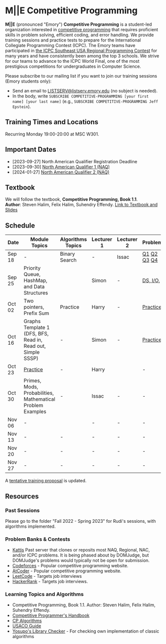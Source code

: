 # M||E Competitive Programming

**M||E** (pronounced "Emory") **Competitive Programming** is a student-led organization interested in [competitive programming](https://en.wikipedia.org/wiki/Competitive_programming) that requires proficient skills in problem solving, efficient coding, and error handling.
We provide training sessions and practice tests to prepare for the International Collegiate Programming Contest (ICPC).
The Emory teams have participated in [the ICPC Southeast USA Regional Programming Contest](http://seusa.vanb.org) for many years and have consistently been among the top 3 schools.
We strive for our teams to advance to the ICPC World Final, one of the most prestigious competitions for undergraduates in Computer Science.

Please subscribe to our mailing list if you want to join our training sessions (Emory students only):

* Send an email to LISTSERV@listserv.emory.edu (no subject is needed).
* In the body, write `SUBSCRIBE COMPETITIVE-PROGRAMMING [your first name] [your last name]` (e.g., `SUBSCRIBE COMPETITIVE-PROGRAMMING Jeff Epstein`).

## Training Times and Locations
Recurring Monday 19:00-20:00 at MSC W301.

## Important Dates
* [2023-09-27] North American Qualifier Registration Deadline
* [2023-09-30] [North American Qualifier 1 (NAQ)](https://na.icpc.global/naq/)
* [2024-01-27] [North American Qualifier 2 (NAQ)](https://na.icpc.global/naq/)

## Textbook
We will follow the textbook, **Competitive Programming, Book 1.1**.  
**Author**: Steven Halim, Felix Halim, Suhendry Effendy.
[Link to Textbook and Slides](https://emory-my.sharepoint.com/:f:/g/personal/sbian8_emory_edu/EoV00S3vvHJAmBWgBONwPmMBiHuxoudGOAp5Jjre5ko4BQ?e=NRHx7x)

## Schedule
| Date         | Module Topics                               | Algorithms Topics                                         | Lecturer 1 | Lecturer 2 | Problems                                                                                            | Slides                                                                                                                                                                                                                                                    |
|--------------|--------------------------------------------|------------------------------------------------------------|------------|------------|------------------------------------------------------------------------------------------------------|-------------------------------------------------------------------------------------------------------------------------------------------------------------------------------------------------------------------------------------------------------------|
| Sep 18       | -                        | Binary Search                                              | -     | Issac      | [Q1](https://leetcode.com/problems/binary-search/) [Q2](https://leetcode.com/problems/sqrtx/) [Q3](https://leetcode.com/problems/minimum-limit-of-balls-in-a-bag) [Q4](https://codeforces.com/problemset/problem/1840/D)             | [Binary Search](https://emory-my.sharepoint.com/:p:/g/personal/wlight_emory_edu/EQkIrBqsVi9MjQL3v2CyYnkBlPAO9UL71-RTyt2iJdByuQ?e=R1v1Wa) |
| Sep 25       | Priority Queue, HashMap, and Data Structures                   |                                                 | Simon          | -          | [DS, I/O](https://emory-my.sharepoint.com/:p:/g/personal/sbian8_emory_edu/EULsCqGXSEJNkRL4432JsP4BbJkV11pLSPK5TMfYDipxPA?e=0jlNzq),                                                                                                     | -                                                                                                                                                                                                                                                           |
| Oct 02       | Two pointers, Prefix Sum                                           | Practice                                        | Harry          | -          | [Practice](https://codeforces.com/group/b4f7HxeQ1x/contests)                                                                                                    | -                                                                                                                                                                                                                                                           |
| Oct 16       | Graphs Template 1 (DFS, BFS, Read in, Read out, Simple SSSP) | -                                                          | Simon         | -          | [Practice](https://open.kattis.com/contests/fc5y9g/edit)                                                                                                    | -                                                                                                                                                                                                                                                           |
| Oct 23       | [Practice](https://codeforces.com/group/b4f7HxeQ1x/contest/481353)                                          | -              | Harry          |           | -                                                                                                    | -                                                                                                                                                                                                                                                           |
| Oct 30       | Primes, Mods, Probabilities, Mathematical Problem Examples              | -                                                          | Issac          | -          | -                                                                                                    | -                                                                                                                                                                                                                                                           |
| Nov 06       | -                                           |  | -          | -          | -                                                                                                    | -                                                                                                                                                                                                                                                           |
| Nov 13       | -                                           | -                                                          | -          | -          | -                                                                                                    | -                                                                                                                                                                                                                                                           |
| Nov 20       | -                                           | -                                                          | -          | -          | -                                                                                                    | -                                                                                                                                                                                                                                                           |
| Nov 27       | -                                           | -                                                          | -          | -          | -                                                                                                    | -                                                                                                                                                                                                                                                           |

A [tentative training proposal](https://emory-my.sharepoint.com/:w:/g/personal/sbian8_emory_edu/EaWflnGrglVFqBZGw3Doo_0BT-e9abjBiG0xltJBVgWipg?e=9WercM) is updated.

## Resources

### Past Sessions
Please go to the folder "Fall 2022 - Spring 2023" for Rudi's sessions, with algorithms implemented.

###  Problem Banks & Contests
* [Kattis](https://open.kattis.com/problems) Past server that clones or reposits most NAQ, Regional, NAC, and/or ICPC problems. It is being phased about by DOMJudge, but DOMJudge's problems would typically not be open for submission.
* [Codeforces](https://codeforces.com/) - Popular competitive programming website.
* [AtCoder](https://atcoder.jp/) - Popular competitive programming website.
* [LeetCode](https://leetcode.com/) - Targets job interviews
* [HackerRank](https://www.hackerrank.com/) - Targets job interviews.

### Learning Topics and Algorithms
* Competitive Programming, Book 1.1. Author: Steven Halim, Felix Halim, Suhendry Effendy.
* [Competitive Programmer's Handbook](https://usaco.guide/CPH.pdf)
* [CP Algorithms](https://cp-algorithms.com/)
* [USACO Guide](https://usaco.guide/)
* [Yosupo's Library Checker](https://judge.yosupo.jp/) - For checking own implementation of classic algorithms
